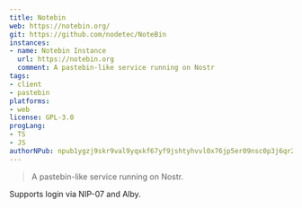 ```yaml
---
title: Notebin
web: https://notebin.org/
git: https://github.com/nodetec/NoteBin
instances:
- name: Notebin Instance
  url: https://notebin.org
  comment: A pastebin-like service running on Nostr
tags:
- client
- pastebin
platforms:
- web
license: GPL-3.0
progLang:
- TS
- JS
authorNPub: npub1ygzj9skr9val9yqxkf67yf9jshtyhvvl0x76jp5er09nsc0p3j6qr260k2
---
```


> A pastebin-like service running on Nostr. 

Supports login via NIP-07 and Alby.

